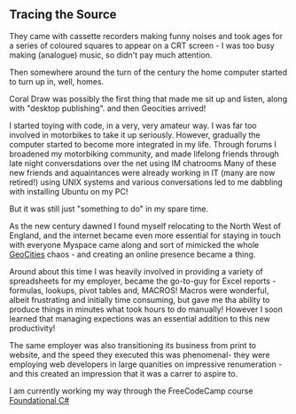 ## Tracing the Source

They came with cassette recorders making funny noises and took ages for a series of coloured squares to appear on a CRT screen - I was too busy making (analogue) music, so didn't pay much attention.

Then somewhere around the turn of the century the home computer started to turn up in, well, homes. 

Coral Draw was possibly the first thing that made me sit up and listen, along with "desktop publishing". and then Geocities arrived!

I started toying with code, in a very, very amateur way. I was far too involved in motorbikes to take it up seriously. 
However, gradually the computer started to become more integrated in my life.
Through forums I broadened my motorbiking community, and made lifelong friends through late night conversdations over the net using IM chatrooms
Many of these new friends and aquaintances were already working in IT (many are now retired!) using UNIX systems and various conversations led to me dabbling with installing Ubuntu on my PC!

But it was still just "something to do" in my spare time.

As the new century dawned I found myself relocating to the North West of England, and the internet became even more essential for staying in touch with everyone
Myspace came along and sort of mimicked the whole <a href="https://en.wikipedia.org/wiki/GeoCities">GeoCities</a> chaos - and creating an online presence became a thing.

Around about this time I was heavily involved in providing a variety of spreadsheets for my employer, became the go-to-guy for Excel reports - formulas, lookups, pivot tables and, MACROS!
Macros were wonderful, albeit frustrating and initially time consuming, but gave me tha ability to produce things in minutes what took hours to do manually! 
However I soon learned that managing expections was an essential addition to this new productivity!

The same employer was also transitioning its business from print to website, and the speed they executed this was phenomenal- they were employing web developers in large quanities on impressive renumeration - and this created an impression that it was a carrer to aspire to. 



<div>
     I am currently working my way through the FreeCodeCamp course <a href="https://www.freecodecamp.org/learn/foundational-c-sharp-with-microsoft">Foundational C#</a>
</div>
